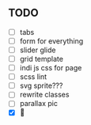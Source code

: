 ## TODO

- [ ] tabs
- [ ] form for everything
- [ ] slider glide
- [ ] grid template
- [ ] indi js css for page
- [ ] scss lint
- [ ] svg sprite???
- [ ] rewrite classes
- [ ] parallax pic
- [x] :beer: